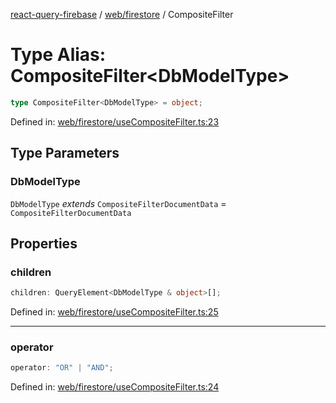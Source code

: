 [react-query-firebase](../../../modules.md) / [web/firestore](../index.md) / CompositeFilter

# Type Alias: CompositeFilter\<DbModelType\>

```ts
type CompositeFilter<DbModelType> = object;
```

Defined in: [web/firestore/useCompositeFilter.ts:23](https://github.com/vpishuk/react-query-firebase/blob/43c0734068a570cd646254bb366ccd8007f7dfed/web/firestore/useCompositeFilter.ts#L23)

## Type Parameters

### DbModelType

`DbModelType` *extends* `CompositeFilterDocumentData` = `CompositeFilterDocumentData`

## Properties

### children

```ts
children: QueryElement<DbModelType & object>[];
```

Defined in: [web/firestore/useCompositeFilter.ts:25](https://github.com/vpishuk/react-query-firebase/blob/43c0734068a570cd646254bb366ccd8007f7dfed/web/firestore/useCompositeFilter.ts#L25)

***

### operator

```ts
operator: "OR" | "AND";
```

Defined in: [web/firestore/useCompositeFilter.ts:24](https://github.com/vpishuk/react-query-firebase/blob/43c0734068a570cd646254bb366ccd8007f7dfed/web/firestore/useCompositeFilter.ts#L24)
